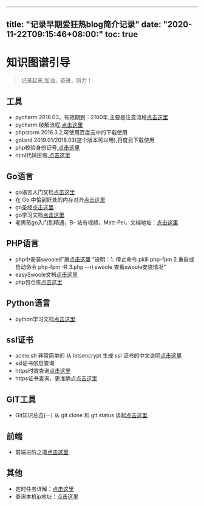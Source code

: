 
---
title: "记录早期爱狂热blog简介记录"
date: "2020-11-22T09:15:46+08:00:"
toc: true
---


# 知识图谱引导

> 记录起来,加油，奋进，努力！

## 工具

- pycharm 2018.03，有效期到：2100年,主要是注意流程[点击这里](https://www.jb51.net/article/178076.html)
- pycharm 破解流程,[点击这里](https://www.cnblogs.com/yjd_hycf_space/p/9110550.html)
- phpstorm 2016.3.2,可使用百度云中的下载使用
- goland 2019.01/2018.03(这个版本可以用),百度云下载使用
- php校验身份证号,[点击这里](https://www.cnblogs.com/itbsl/p/11282677.html)
- html代码压缩,[点击这里](https://www.sojson.com/jshtml.html)

## Go语言

- go语言入门文档[点击这里](https://learnku.com/docs/the-way-to-go)
- 在 Go 中恰到好处的内存对齐[点击这里](https://segmentfault.com/a/1190000017527311?utm_campaign=studygolang.com&utm_medium=studygolang.com&utm_source=studygolang.com)
- go圣经[点击这里](https://docs.hundan.org/gopl-zh/)
- go学习文档[点击这里](https://bajins.com/)
- 老男孩go入门到精通，B- 站有视频，Matt-Pei，文档地址：[点击这里](https://www.liwenzhou.com/posts/Go)

## PHP语言

- php中安装swoole扩展[点击这里](https://wiki.swoole.com/wiki/page/6.html) "说明：1. 停止命令 pkill php-fpm 2.重启或启动命令 php-fpm -R 3.php --ri swoole 查看swoole安装情况"
- easySwoole文档[点击这里](https://www.easyswoole.com/Introduction/environment.html)
- php包仓库[点击这里](https://packagist.org/)

## Python语言

- python学习文档[点击这里](https://www.runoob.com/python3/python3-tutorial.html)

## ssl证书

- acme.sh 非常简单的 从 letsencrypt 生成 ssl 证书的中文说明[点击这里](https://github.com/Neilpang/acme.sh/wiki/%E8%AF%B4%E6%98%8E)
- ssl证书信息查询
- https时效查询[点击这里](https://myssl.com/)
- https证书查询，更准确点[点击这里](http://web.chacuo.net/netsslcheck/)

## GIT工具

- Git知识总览(一) 从 git clone 和 git status 谈起[点击这里](https://www.cnblogs.com/ludashi/p/8052739.html)
## 前端

- 前端进阶之道[点击这里](https://yuchengkai.cn/docs/frontend/#%E9%98%B2%E6%8A%96)

## 其他

- 定时任务详解：[点击这里](https://www.cnblogs.com/intval/p/5763929.html)
- 查询本机ip地址：[点击这里](http://ip.tool.chinaz.com/)
